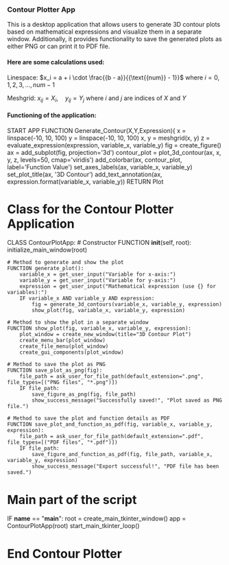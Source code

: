### Contour Plotter App
This is a desktop application that allows users to generate 3D contour plots based on mathematical expressions and visualize them in a separate window. Additionally, it provides functionality to save the generated plots as either PNG or can print it to PDF file.

#### Here are some calculations used:

Linespace: $x_i = a + i \cdot \frac{{b - a}}{{\text{{num}} - 1}}$ where $i=0,1,2,3,...,num-1$

Meshgrid: $x_{ij} = X_i, \quad y_{ij} = Y_j$ where $i$ and $j$ are indices of $X$ and $Y$

#### Functioning of the application:

START APP
FUNCTION Generate_Contour(X,Y,Expression){
    x = linspace(-10, 10, 100)
    y = linspace(-10, 10, 100)
    x, y = meshgrid(x, y)
    z = evaluate_expression(expression, variable_x, variable_y)
    fig = create_figure()
    ax = add_subplot(fig, projection='3d')
    contour_plot = plot_3d_contour(ax, x, y, z, levels=50, cmap='viridis')
    add_colorbar(ax, contour_plot, label='Function Value')
    set_axes_labels(ax, variable_x, variable_y)
    set_plot_title(ax, '3D Contour')
    add_text_annotation(ax, expression.format(variable_x, variable_y))
    RETURN Plot

# Class for the Contour Plotter Application
CLASS ContourPlotApp:
    # Constructor
    FUNCTION __init__(self, root):
        initialize_main_window(root)

    # Method to generate and show the plot
    FUNCTION generate_plot():
        variable_x = get_user_input("Variable for x-axis:")
        variable_y = get_user_input("Variable for y-axis:")
        expression = get_user_input("Mathematical expression (use {} for variables):")
        IF variable_x AND variable_y AND expression:
            fig = generate_3d_contours(variable_x, variable_y, expression)
            show_plot(fig, variable_x, variable_y, expression)

    # Method to show the plot in a separate window
    FUNCTION show_plot(fig, variable_x, variable_y, expression):
        plot_window = create_new_window(title="3D Contour Plot")
        create_menu_bar(plot_window)
        create_file_menu(plot_window)
        create_gui_components(plot_window)

    # Method to save the plot as PNG
    FUNCTION save_plot_as_png(fig):
        file_path = ask_user_for_file_path(default_extension=".png", file_types=[("PNG files", "*.png")])
        IF file_path:
            save_figure_as_png(fig, file_path)
            show_success_message("Successfully saved!", "Plot saved as PNG file.")

    # Method to save the plot and function details as PDF
    FUNCTION save_plot_and_function_as_pdf(fig, variable_x, variable_y, expression):
        file_path = ask_user_for_file_path(default_extension=".pdf", file_types=[("PDF files", "*.pdf")])
        IF file_path:
            save_figure_and_function_as_pdf(fig, file_path, variable_x, variable_y, expression)
            show_success_message("Export successful!", "PDF file has been saved.")

# Main part of the script
IF __name__ == "__main__":
    root = create_main_tkinter_window()
    app = ContourPlotApp(root)
    start_main_tkinter_loop()

# End Contour Plotter
